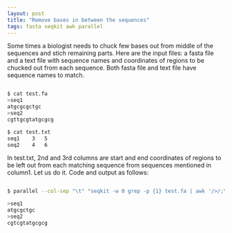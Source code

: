 ```yaml
---
layout: post
title: "Remove bases in between the sequences"
tags: fasta seqkit awk parallel
---
```


Some times a biologist needs to chuck few bases out from middle of the sequences and stich remaining parts. Here are the input files:  a fasta file and a text file with sequence names and coordinates of regions to be chucked out from each sequence. Both fasta file and text file have sequence names to match.

```bash

$ cat test.fa 
>seq1
atgcgcgctgc
>seq2
cgttgcgtatgcgcg

$ cat test.txt 
seq1	3	5
seq2	4	6

```

In test.txt, 2nd and 3rd columns are start and end coordinates of regions to be left out from each matching sequence from sequences mentioned in column1. Let us do it. Code and output as follows:

```bash

$ parallel --col-sep "\t" "seqkit -w 0 grep -p {1} test.fa | awk '/>/;\!/>/ {print substr(\$0,1,{2}-1)substr(\$0,{3},length(\$0)-{3}+1)}'"  :::: test.txt 

>seq1
atgcgctgc
>seq2
cgtcgtatgcgcg

```
